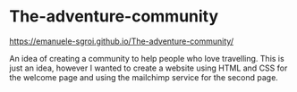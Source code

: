# The-adventure-community

https://emanuele-sgroi.github.io/The-adventure-community/

An idea of creating a community to help people who love travelling. This is just an idea, however I wanted to create a website using HTML and CSS for the welcome page and using the mailchimp service for the second page.
